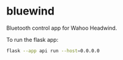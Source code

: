 # bluewind

Bluetooth control app for Wahoo Headwind.

To run the flask app:
```bash
flask --app api run --host=0.0.0.0
```